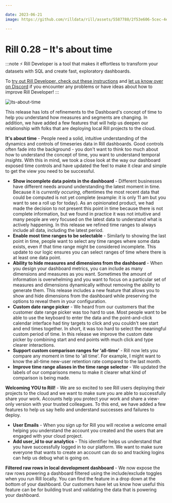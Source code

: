 ```yaml
---

date: 2023-06-21
image: https://github.com/rilldata/rill/assets/5587788/2f53e606-5cec-4e6e-bd6a-e7e011d94ab8

---
```


# Rill 0.28 – It's about time

:::note
⚡ Rill Developer is a tool that makes it effortless to transform your datasets with SQL and create fast, exploratory dashboards.

To [try out Rill Developer, check out these instructions](/home/install) and [let us know over on Discord](https://bit.ly/3bbcSl9) if you encounter any problems or have ideas about how to improve Rill Developer!
:::

![its-about-time](https://github.com/rilldata/rill/assets/5587788/f45d5462-bbe0-4b36-8e62-8d662353b164 "838785297")

This release has lots of refinements to the Dashboard's concept of time to help you understand how measures and segments are changing. In addition, we have added a few features that will help us deepen our relationship with folks that are deploying local Rill projects to the cloud. 



**It's about time** - People need a solid, intuitive understanding of the dynamics and controls of timeseries data in Rill dashboards. Good controls often fade into the background - you don't want to think too much about how to understand the concept of time, you want to understand temporal _insights_. With this in mind, we took a close look at the way our dashboard exposed time controls and have updated the feel to make it clear and simple to get the view you need to be successful.
- **Show incomplete data points in the dashboard** - Different businesses have different needs around understanding the latest moment in time. Because it is _currently occuring_, oftentimes the most recent data that could be computed is not yet complete (example: it is only 11 am but you want to see a roll up for today). As an opinionated product, we had made the decision to not present this point in time because there is not complete information, but we found in practice it was not intuitive and many people are very focused on the latest data to understand what is actively happening. In this release we refined time ranges to always include all data, including the latest period.
- **Enable most time ranges to be selectable** - Similarly to showing the last point in time, people want to select any time ranges where some data exists, even if that time range might be considered incomplete. This update to our logic ensures you can select ranges of time where there is at least one data point. 
- **Ability to hide measures and dimensions from the dashboard** - When you design your dashboard metrics, you can include as many dimensions and measures as you want. Sometimes the amount of information is overwhelming and you want to focus on a particular set of measures and dimensions dynamically without removing the ability to generate them. This release includes a new feature that allows you to show and hide dimensions from the dashboard while preserving the options to reveal them in your configuration.
- **Custom date range picker** - We heard from our customers that the customer date range picker was too hard to use. Most people want to be able to use the keyboard to enter the data and the point-and-click calendar interface had tiny targets to click and you couldn't see start and end times together. In short, it was too hard to select the meaningful custom period of time. In this release we improve the custom date picker by combining start and end points with much click and type clearer interactions.
- **Support custom comparison ranges for ‘all-time’** - Rill now lets you compare any moment in time to 'all time'. For example, I might want to know the all-time new-user retention rate compared to the last month.
- **Improve time range aliases in the time range selector** - We updated the labels of our comparisons menu to make it clearer what kind of comparison is being made. 

**Welcoming YOU to Rill!** -  We are so excited to see Rill users deploying their projects to the cloud and we want to make sure you are able to successfully share your work. Accounts help you protect your work and share a view-only version with your trusted colleagues. To this end, we have added a few features to help us say hello and understand successes and failures to deploy.
- **User Emails** - When you sign up for Rill you will receive a welcome email helping you understand the account you created and the users that are engaged with your cloud project.
- **Add user_id to our analytics** - This identifier helps us understand that you have successfully logged in to our platform. We want to make sure everyone that wants to create an account can do so and tracking logins can help us debug what is going on.

**Filtered raw rows in local development dashboard** -  We now expose the raw rows powering a dashboard filtered using the include/exclude toggles when you run Rill locally. You can find the feature in a drop down at the bottom of your dashboard. Our customers have let us know how useful this feature can be for building trust and validating the data that is powering your dashboard.